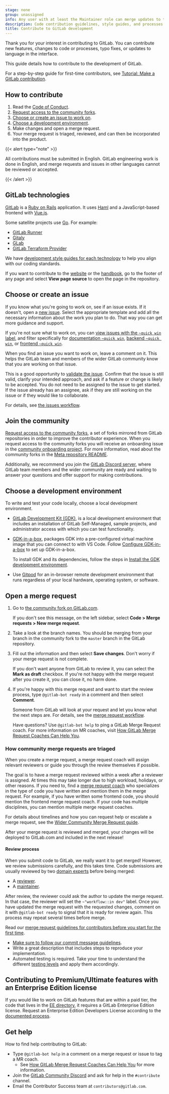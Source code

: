 ```yaml
---
stage: none
group: unassigned
info: Any user with at least the Maintainer role can merge updates to this content. For details, see https://docs.gitlab.com/development/development_processes/#development-guidelines-review.
description: Code contribution guidelines, style guides, and processes.
title: Contribute to GitLab development
---
```


Thank you for your interest in contributing to GitLab.
You can contribute new features, changes to code or processes, typo fixes,
or updates to language in the interface.

This guide details how to contribute to the development of GitLab.

For a step-by-step guide for first-time contributors, see [Tutorial: Make a GitLab contribution](first_contribution/_index.md).

## How to contribute

1. Read the [Code of Conduct](https://about.gitlab.com/community/contribute/code-of-conduct/).
1. [Request access to the community forks](https://gitlab.com/groups/gitlab-community/community-members/-/group_members/request_access).
1. [Choose or create an issue to work on](#choose-or-create-an-issue).
1. [Choose a development environment](#choose-a-development-environment).
1. Make changes and open a merge request.
1. Your merge request is triaged, reviewed, and can then be incorporated into the product.

{{< alert type="note" >}}

All contributions must be submitted in English. GitLab engineering work is done in English,
and merge requests and issues in other languages cannot be reviewed or accepted.

{{< /alert >}}

## GitLab technologies

[GitLab](https://gitlab.com/gitlab-org/gitlab) is a [Ruby on Rails](https://rubyonrails.org/) application.
It uses [Haml](https://haml.info/) and a JavaScript-based frontend with [Vue.js](https://vuejs.org/).

Some satellite projects use [Go](https://go.dev/).
For example:

- [GitLab Runner](https://gitlab.com/gitlab-org/gitlab-runner)
- [Gitaly](https://gitlab.com/gitlab-org/gitaly)
- [GLab](https://gitlab.com/gitlab-org/cli)
- [GitLab Terraform Provider](https://gitlab.com/gitlab-org/terraform-provider-gitlab)

We have [development style guides for each technology](style_guides.md) to help you align with our coding standards.

If you want to contribute to the [website](https://about.gitlab.com/) or the [handbook](https://handbook.gitlab.com/handbook/),
go to the footer of any page and select **View page source** to open the page in the repository.

## Choose or create an issue

If you know what you're going to work on, see if an issue exists.
If it doesn't, open a [new issue](https://gitlab.com/gitlab-org/gitlab/-/issues/new).
Select the appropriate template and add all the necessary information about the work you plan to do.
That way you can get more guidance and support.

If you're not sure what to work on, you can
[view issues with the `~quick win` label](https://gitlab.com/groups/gitlab-org/-/issues/?sort=created_asc&state=opened&label_name%5B%5D=quick%20win&first_page_size=100),
and filter specifically for [documentation `~quick win`](https://gitlab.com/groups/gitlab-org/-/issues/?sort=created_asc&state=opened&label_name%5B%5D=quick%20win&label_name%5B%5D=documentation&first_page_size=100),
[backend `~quick win`](https://gitlab.com/groups/gitlab-org/-/issues/?sort=created_asc&state=opened&label_name%5B%5D=quick%20win&label_name%5B%5D=backend&first_page_size=100),
or [frontend `~quick win`](https://gitlab.com/groups/gitlab-org/-/issues/?sort=created_asc&state=opened&label_name%5B%5D=quick%20win&label_name%5B%5D=frontend&first_page_size=100).

When you find an issue you want to work on, leave a comment on it.
This helps the GitLab team and members of the wider GitLab community know that you are working on that issue.

This is a good opportunity to [validate the issue](issue_workflow.md#clarifyingvalidating-an-issue).
Confirm that the issue is still valid, clarify your intended approach, and ask if a feature or change is likely to be accepted.
You do not need to be assigned to the issue to get started.
If the issue already has an assignee, ask if they are still working on the issue or if they would like to collaborate.

For details, see [the issues workflow](issue_workflow.md).

## Join the community

[Request access to the community forks](https://gitlab.com/groups/gitlab-community/community-members/-/group_members/request_access),
a set of forks mirrored from GitLab repositories in order to improve the contributor experience.
When you request access to the community forks you will receive an onboarding issue in the
[community onboarding project](https://gitlab.com/gitlab-community/community-members/onboarding/-/issues).
For more information, read about the community forks in the [Meta repository README](https://gitlab.com/gitlab-community/meta#why).

Additionally, we recommend you join the [GitLab Discord server](https://discord.com/invite/gitlab),
where GitLab team members and the wider community are ready and waiting to answer your questions
and offer support for making contributions.

## Choose a development environment

To write and test your code locally, choose a local development environment.

- [GitLab Development Kit (GDK)](https://gitlab.com/gitlab-org/gitlab-development-kit), is a local
development environment that includes an installation of GitLab Self-Managed, sample projects,
and administrator access with which you can test functionality.

- [GDK-in-a-box](first_contribution/configure-dev-env-gdk-in-a-box.md),
packages GDK into a pre-configured virtual machine image that you can connect to with VS Code.
Follow [Configure GDK-in-a-box](first_contribution/configure-dev-env-gdk-in-a-box.md) to set up GDK-in-a-box.

  To install GDK and its dependencies, follow the steps in [Install the GDK development environment](first_contribution/configure-dev-env-gdk.md).

- Use [Gitpod](first_contribution/configure-dev-env-gitpod.md) for an in-browser remote development
  environment that runs regardless of your local hardware, operating system, or software.

## Open a merge request

1. Go to [the community fork on GitLab.com](https://gitlab.com/gitlab-community/gitlab).

   If you don't see this message, on the left sidebar, select **Code > Merge requests > New merge request**.

1. Take a look at the branch names. You should be merging from your branch
   in the community fork to the `master` branch in the GitLab repository.

1. Fill out the information and then select **Save changes**.
   Don't worry if your merge request is not complete.

   If you don't want anyone from GitLab to review it, you can select the **Mark as draft** checkbox.
   If you're not happy with the merge request after you create it, you can close it, no harm done.

1. If you're happy with this merge request and want to start the review process, type
   `@gitlab-bot ready` in a comment and then select **Comment**.

   Someone from GitLab will look at your request and let you know what the next steps are.
   For details, see the [merge request workflow](merge_request_workflow.md).

   Have questions?
   Use `@gitlab-bot help` to ping a GitLab Merge Request coach. For more information on MR coaches, visit [How GitLab Merge Request Coaches Can Help You](merge_request_coaches.md).

### How community merge requests are triaged

When you create a merge request, a merge request coach will assign relevant reviewers or
guide you through the review themselves if possible.

The goal is to have a merge request reviewed within a week after a reviewer is assigned.
At times this may take longer due to high workload, holidays, or other reasons.
If you need to, find a
[merge request coach](https://handbook.gitlab.com/handbook/marketing/developer-relations/contributor-success/merge-request-coach-lifecycle/#current-merge-request-coaches)
who specializes in the type of code you have written and mention them in the merge request.
For example, if you have written some frontend code, you should mention the frontend merge request coach.
If your code has multiple disciplines, you can mention multiple merge request coaches.

For details about timelines and how you can request help or escalate a merge request,
see the [Wider Community Merge Request guide](https://handbook.gitlab.com/handbook/engineering/infrastructure/engineering-productivity/merge-request-triage/).

After your merge request is reviewed and merged, your changes will be deployed to GitLab.com and included in the next release!

#### Review process

When you submit code to GitLab, we really want it to get merged!
However, we review submissions carefully, and this takes time.
Code submissions are usually reviewed by two
[domain experts](../code_review.md#domain-experts) before being merged:

- A [reviewer](../code_review.md#the-responsibility-of-the-reviewer).
- A [maintainer](../code_review.md#the-responsibility-of-the-maintainer).

After review, the reviewer could ask the author to update the merge request.
In that case, the reviewer will set the `~"workflow::in dev"` label.
Once you have updated the merge request with the requested changes, comment on it with `@gitlab-bot ready` to signal that it is ready for review again.
This process may repeat several times before merge.

Read our [merge request guidelines for contributors before you start for the first time](merge_request_workflow.md#merge-request-guidelines-for-contributors).

- [Make sure to follow our commit message guidelines](merge_request_workflow.md#commit-messages-guidelines).
- Write a great description that includes steps to reproduce your implementation.
- Automated testing is required. Take your time to understand the different
  [testing levels](../testing_guide/testing_levels.md#how-to-test-at-the-correct-level) and apply them accordingly.

## Contributing to Premium/Ultimate features with an Enterprise Edition license

If you would like to work on GitLab features that are within a paid tier, the code that lives in the
[EE directory](https://gitlab.com/gitlab-org/gitlab/-/tree/master/ee), it requires a GitLab Enterprise Edition license.
Request an Enterprise Edition Developers License according to the [documented process](https://handbook.gitlab.com/handbook/marketing/developer-relations/contributor-success/community-contributors-workflows/#contributing-to-the-gitlab-enterprise-edition-ee).

## Get help

How to find help contributing to GitLab:

- Type `@gitlab-bot help` in a comment on a merge request or issue to tag a MR coach.
  - See [How GitLab Merge Request Coaches Can Help You](merge_request_coaches.md) for more information.
- Join the [GitLab Community Discord](https://discord.gg/gitlab) and ask for help in the `#contribute` channel.
- Email the Contributor Success team at `contributors@gitlab.com`.
